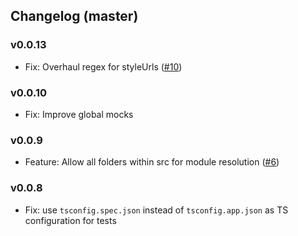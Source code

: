 ## Changelog (master)

### v0.0.13
* Fix: Overhaul regex for styleUrls ([#10](https://github.com/thymikee/jest-preset-angular/pull/10))

### v0.0.10
* Fix: Improve global mocks

### v0.0.9
* Feature: Allow all folders within src for module resolution ([#6](https://github.com/thymikee/jest-preset-angular/pull/6))

### v0.0.8
* Fix: use `tsconfig.spec.json` instead of `tsconfig.app.json` as TS configuration for tests
